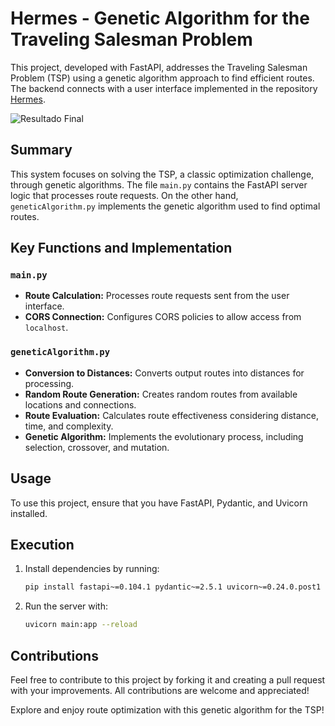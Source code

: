 # Hermes - Genetic Algorithm for the Traveling Salesman Problem

This project, developed with FastAPI, addresses the Traveling Salesman Problem (TSP) using a genetic algorithm approach to find efficient routes. The backend connects with a user interface implemented in the repository [Hermes](https://github.com/jiChicojt/Hermes).


![Resultado Final](https://i.postimg.cc/TP1pmQtw/Hermes.png)

## Summary

This system focuses on solving the TSP, a classic optimization challenge, through genetic algorithms. The file `main.py` contains the FastAPI server logic that processes route requests. On the other hand, `geneticAlgorithm.py` implements the genetic algorithm used to find optimal routes.

## Key Functions and Implementation

### `main.py`
- **Route Calculation:** Processes route requests sent from the user interface.
- **CORS Connection:** Configures CORS policies to allow access from `localhost`.

### `geneticAlgorithm.py`
- **Conversion to Distances:** Converts output routes into distances for processing.
- **Random Route Generation:** Creates random routes from available locations and connections.
- **Route Evaluation:** Calculates route effectiveness considering distance, time, and complexity.
- **Genetic Algorithm:** Implements the evolutionary process, including selection, crossover, and mutation.

## Usage

To use this project, ensure that you have FastAPI, Pydantic, and Uvicorn installed.

## Execution

1. Install dependencies by running:
    ```bash
    pip install fastapi~=0.104.1 pydantic~=2.5.1 uvicorn~=0.24.0.post1
    ```
2. Run the server with:
    ```bash
    uvicorn main:app --reload
    ```
## Contributions

Feel free to contribute to this project by forking it and creating a pull request with your improvements. All contributions are welcome and appreciated!

Explore and enjoy route optimization with this genetic algorithm for the TSP!
